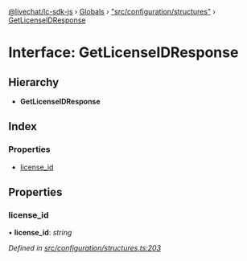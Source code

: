 [@livechat/lc-sdk-js](../README.md) › [Globals](../globals.md) › ["src/configuration/structures"](../modules/_src_configuration_structures_.md) › [GetLicenseIDResponse](_src_configuration_structures_.getlicenseidresponse.md)

# Interface: GetLicenseIDResponse

## Hierarchy

* **GetLicenseIDResponse**

## Index

### Properties

* [license_id](_src_configuration_structures_.getlicenseidresponse.md#license_id)

## Properties

###  license_id

• **license_id**: *string*

*Defined in [src/configuration/structures.ts:203](https://github.com/livechat/lc-sdk-js/blob/61db942/src/configuration/structures.ts#L203)*
